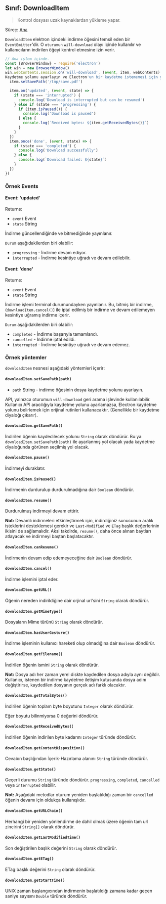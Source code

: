 ## Sınıf: DownloadItem

> Kontrol dosyası uzak kaynaklardan yükleme yapar.

Süreç: [Ana](../glossary.md#main-process)

`DownloadItem` elektron içindeki indirme öğesini temsil eden bir `EventEmitter`'dir. O `oturumun` `will-download` olayı içinde kullanılır ve kullanıcıların indirilen öğeyi kontrol etmesine izin verir.

```javascript
// Ana işlem içinde.
const {BrowserWindow} = require('electron')
let win = new BrowserWindow()
win.webContents.session.on('will-download', (event, item, webContents) => {
Kaydetme yolunu ayarlayın ve Electron'un bir kaydetme istememesi için yol gösterin.
  item.setSavePath('/tmp/save.pdf')

  item.on('updated', (event, state) => {
    if (state === 'interrupted') {
      console.log('Download is interrupted but can be resumed')
    } else if (state === 'progressing') {
      if (item.isPaused()) {
        console.log('Download is paused')
      } else {
        console.log(`Received bytes: ${item.getReceivedBytes()}`)
      }
    }
  })
  item.once('done', (event, state) => {
    if (state === 'completed') {
      console.log('Download successfully')
    } else {
      console.log(`Download failed: ${state}`)
    }
  })
})
```

### Örnek Events

#### Event: 'updated'

Returns:

* `event` Event
* `state` String

İndirme güncellendiğinde ve bitmediğinde yayınlanır.

`Durum` aşağıdakilerden biri olabilir:

* `progressing` - İndirme devam ediyor.
* `interrupted` - İndirme kesintiye uğradı ve devam edilebilir.

#### Event: 'done'

Returns:

* `event` Event
* `state` String

İndirme işlemi terminal durumundayken yayınlanır. Bu, bitmiş bir indirme, (`downloadItem.cancel()`) ile iptal edilmiş bir indirme ve devam edilemeyen kesintiye uğramış indirme içerir.

`Durum` aşağıdakilerden biri olabilir:

* `completed` - İndirme başarıyla tamamlandı.
* `cancelled` - İndirme iptal edildi.
* `interrupted` - İndirme kesintiye uğradı ve devam edemez.

### Örnek yöntemler

`downloadItem` nesnesi aşağıdaki yöntemleri içerir:

#### `downloadItem.setSavePath(path)`

* `path` String - indirme öğesinin dosya kaydetme yolunu ayarlayın.

API, yalnızca oturumun `will-download` geri arama işlevinde kullanılabilir. Kullanıcı API aracılığıyla kaydetme yolunu ayarlamazsa, Electron kaydetme yolunu belirlemek için orijinal rutinleri kullanacaktır. (Genellikle bir kaydetme diyaloğı çıkarır).

#### `downloadItem.getSavePath()`

İndirilen öğenin kaydedilecek yolunu `String` olarak döndürür. Bu ya `downloadItem.setSavePath(path)` ile ayarlanmış yol olacak yada kaydetme diyaloğunda görünen seçilmiş yol olacak.

#### `downloadItem.pause()`

İndirmeyi duraklatır.

#### `downloadItem.isPaused()`

İndirmenin durdurulup durdurulmadığına dair `Boolean` döndürür.

#### `downloadItem.resume()`

Durdurulmuş indirmeyi devam ettirir.

**Not:** Devamlı indirmeleri etkinleştirmek için, indirdiğiniz sunucunun aralık isteklerini desteklemesi gerekir ve `Last-Modified` ve `ETag` başlık değerlerinin ikisini de sağlamalıdir. Aksi takdirde, `resume()`, daha önce alınan baytları atlayacak ve indirmeyi baştan başlatacaktır.

#### `downloadItem.canResume()`

İndirmenin devam edip edemeyeceğine dair `Boolean` döndürür.

#### `downloadItem.cancel()`

İndirme işlemini iptal eder.

#### `downloadItem.getURL()`

Öğenin nereden indirildiğine dair orjinal url'sini `String` olarak döndürür.

#### `downloadItem.getMimeType()`

Dosyaların Mime türünü `String` olarak döndürür.

#### `downloadItem.hasUserGesture()`

İndirme işleminin kullanıcı hareketi olup olmadığına dair `Boolean` döndürür.

#### `downloadItem.getFilename()`

İndirilen öğenin ismini `String` olarak döndürür.

**Not:** Dosya adı her zaman yerel diskte kaydedilen dosya adıyla aynı değildir. Kullanıcı, istenen bir indirme kaydetme iletişim kutusunda dosya adını değiştirirse, kaydedilen dosyanın gerçek adı farklı olacaktır.

#### `downloadItem.getTotalBytes()`

İndirilen öğenin toplam byte boyutunu `Integer` olarak döndürür.

Eğer boyutu bilinmiyorsa 0 değerini döndürür.

#### `downloadItem.getReceivedBytes()`

İndirilen öğenin indirilen byte kadarını `Integer` türünde döndürür.

#### `downloadItem.getContentDisposition()`

Cevabın başlığından İçerik-Hazırlama alanını `String` türünde döndürür.

#### `downloadItem.getState()`

Geçerli durumu `String` türünde döndürür. `progressing`, `completed`, `cancelled` veya `interrupted` olabilir.

**Not:** Aşağıdaki metodlar oturum yeniden başlatıldığı zaman bir `cancelled` öğenin devamı için oldukça kullanışlıdır.

#### `downloadItem.getURLChain()`

Herhangi bir yeniden yönlendirme de dahil olmak üzere öğenin tam url zincirini `String[]` olarak döndürür.

#### `downloadItem.getLastModifiedTime()`

Son değiştirilen başlık değerini `String` olarak döndürür.

#### `downloadItem.getETag()`

ETag başlık değerini `String` olarak döndürür.

#### `downloadItem.getStartTime()`

UNIX zaman başlangıcından indirmenin başlatıldığı zamana kadar geçen saniye sayısını `Double` türünde döndürür.